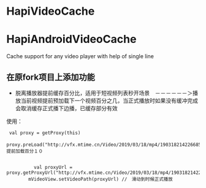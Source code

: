 # HapiVideoCache

# HapiAndroidVideoCache
Cache support for any video player with help of single line
## 在原fork项目上添加功能 ##

 - 脱离播放器提前缓存百分比，适用于短视频列表秒开场景　－－－－－－＞播放当前视频提前预加载下一个视频百分之几，当正式播放时如果没有缓冲完成会取消缓存正式播下边播，已缓存部分有效

使用：

     val proxy = getProxy(this)
            proxy.preLoad("http://vfx.mtime.cn/Video/2019/03/18/mp4/190318214226685784.mp4",10)　//提前加载百分１０
            
            
              val proxyUrl = proxy.getProxyUrl("http://vfx.mtime.cn/Video/2019/03/18/mp4/190318214226685784.mp4")
            mVideoView.setVideoPath(proxyUrl) //　滑动到时候正式播放
            
